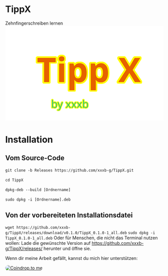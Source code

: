 # TippX
Zehnfingerschreiben lernen
![Logo](https://github.com/xxxb-g/TippX/blob/main/Logo.png)

# Installation
## Vom Source-Code
`git clone -b Releases https://github.com/xxxb-g/TippX.git`

`cd TippX`

`dpkg-deb --build [Ordnername]`

`sudo dpkg -i [Ordnername].deb`
## Von der vorbereiteten Installationsdatei
`wget https://github.com/xxxb-g/TippX/releases/download/v0.1.0/TippX_0.1.0-1_all.deb`
`sudo dpkg -i TippX_0.1.0-1_all.deb`
Oder für Menschen, die nicht das Terminal nutzen wollen:
Lade die gewünschte Version auf https://github.com/xxxb-g/TippX/releases/ herunter und öffne sie.





Wenn dir meine Arbeit gefällt, kannst du mich hier unterstützen:

<a href="https://coindrop.to/TippX" target="_blank"><img src="https://coindrop.to/embed-button.png" style="border-radius: 10px; height: 57px !important;width: 229px !important;" alt="Coindrop.to me"></img></a>
